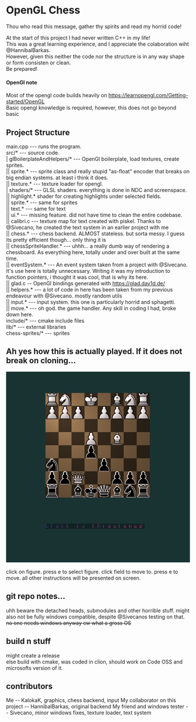 # OpenGL Chess

Thou who read this message, gather thy spirits and read my horrid code! <br>

At the start of this project I had never written C++ in my life! <br>
This was a great learning experience, and I appreciate the colaboration wiht @HannibalBarkas. <br>
However, given this neither the code nor the structure is in any way shape or form consisten or clean. <br>
Be prepared! <br>

#### OpenGl note
Most of the opengl code builds heavily on https://learnopengl.com/Getting-started/OpenGL <br>
Basic opengl knowledge is required, however, this does not go beyond basic <br>

## Project Structure

main.cpp --- runs the program.  <br>
src/* --- source code.  <br>
|   glBoilerplateAndHelpers/* --- OpenGl boilerplate, load textures, create sprites.  <br>
||   sprite.* --- sprite class and really stupid "as-float" encoder that breaks on big endian systems. at least i think it does. <br>
||   texture.* --- texture loader for opengl. <br>
|   shaders/* --- GLSL shaders. everything is done in NDC and screenspace. <br>
||   highlight.* shader for creating highlights under selected fields. <br>
||   sprite.* --- same for sprites <br>
||   text.* --- same for text <br>
||   ui.* --- missing feature. did not have time to clean the entire codebase. <br>
||   calibri.c --- texture map for text created with piskel. Thanks to @Sivecano, he created the text system in an earlier project with me <br>
||   chess.* --- chess backend. ALMOST stateless. but sorta messy. I guess its pretty efficient though... only thing it is <br>
||   chessSpriteHandler.* --- uhhh... a really dumb way of rendering a chessboard. As everything here, totally under and over built at the same time. <br>
||   eventSystem.* --- An event system taken from a project with @Sivecano. It's use here is totally unnecessary. Writing it was my introduction to function pointers, i thought it was cool, that is why its here. <br>
||   glad.c -- OpenGl bindings generated with https://glad.dav1d.de/ <br>
||   helpers.* --- a lot of code in here has been taken from my previous endeavour with @Sivecano. mostly random utils <br>
||   input.* --- input system. this one is particularly horrid and sphagetti. <br>
||   move.* --- oh god. the game handler. Any skill in coding I had, broke down here. <br>
include/* --- cmake include files <br>
lib/* --- external libraries <br>
chess-sprites/* --- sprites <br>

## Ah yes how this is actually played. If it does not break on cloning...

 ![Se Geeeem](oglimg.png)
 
click on figure. press e to select figure. click field to move to. press e to move. all other instructions will be presented on screen.

## git repo notes...

uhh beware the detached heads, submodules and other horrible stuff. might also not be fully windows compatible, despite @Sivecanos testing on that. <br>
~~no one needs windows anyway ew what a gross OS~~

## build n stuff
might create a release <br>
else build with cmake, was coded in clion, should work on Code OSS and microsofts version of it.

## contributors
Me -- KalokaK, graphics, chess backend, input
My collaborator on this project -- HannibalBarkas, original backend
My friend and windows tester -- Sivecano, minor windows fixes, texture loader, text system

